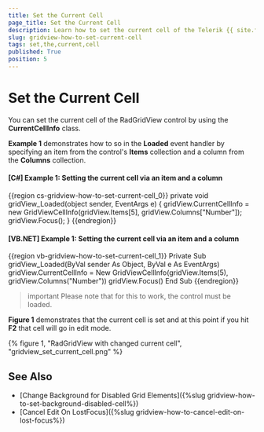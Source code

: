 ```yaml
---
title: Set the Current Cell
page_title: Set the Current Cell
description: Learn how to set the current cell of the Telerik {{ site.framework_name }} DataGrid by specifying an item from the Items collection and a column from the Columns collection.
slug: gridview-how-to-set-current-cell
tags: set,the,current,cell
published: True
position: 5
---
```


# Set the Current Cell

You can set the current cell of the RadGridView control by using the __CurrentCellInfo__ class.

**Example 1** demonstrates how to so in the **Loaded** event handler by specifying an item from the control's **Items** collection and a column from the **Columns** collection.

#### __[C#] Example 1: Setting the current cell via an item and a column__

{{region cs-gridview-how-to-set-current-cell_0}}
	private void gridView_Loaded(object sender, EventArgs e)
	{
        gridView.CurrentCellInfo = new GridViewCellInfo(gridView.Items[5], gridView.Columns["Number"]);
        gridView.Focus();
	}
{{endregion}}

#### __[VB.NET] Example 1: Setting the current cell via an item and a column__

{{region vb-gridview-how-to-set-current-cell_1}}
	Private Sub gridView_Loaded(ByVal sender As Object, ByVal e As EventArgs)
		gridView.CurrentCellInfo = New GridViewCellInfo(gridView.Items(5), gridView.Columns("Number"))
		gridView.Focus()
	End Sub
{{endregion}}

>important Please note that for this to work, the control must be loaded.

**Figure 1** demonstrates that the current cell is set and at this point if you hit **F2** that cell will go in edit mode.

{% figure 1, "RadGridView with changed current cell", "gridview_set_current_cell.png" %}

## See Also

* [Change Background for Disabled Grid Elements]({%slug gridview-how-to-set-background-disabled-cell%})
* [Cancel Edit On LostFocus]({%slug gridview-how-to-cancel-edit-on-lost-focus%})